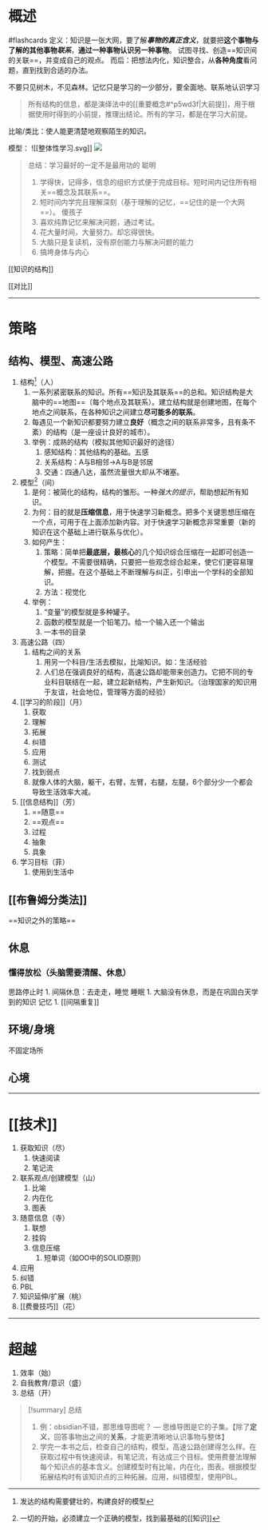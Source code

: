 # 概述
#flashcards
定义：知识是一张大网，要了解***事物的真正含义***，就要把**这个事物与了解的其他事物*联系***，**通过一种事物认识另一种事物**。
试图寻找、创造==知识间的关联==，并变成自己的观点。
而后：把想法内化，知识整合，从**各种角度**看问题，直到找到合适的办法。

不要只见树木，不见森林。记忆只是学习的一少部分，要全面地、联系地认识学习


> 所有结构的信息，都是演绎法中的[[重要概念#^p5wd3f|大前提]]，用于根据使用时得到的小前提，推理出结论。所有的学习，都是在学习大前提。

比喻/类比：使人能更清楚地观察陌生的知识。

模型：
![[整体性学习.svg]] 
![](obsidian://open?vault=AAAAAobsidian&file=%E7%AC%94%E8%AE%B0%2F%E5%AD%A6%E4%B9%A0%E6%96%B9%E6%B3%95%2Fimg%2F%E6%95%B4%E4%BD%93%E6%80%A7%E5%AD%A6%E4%B9%A0.svg)
>总结：学习最好的一定不是最用功的
>聪明
>	1. 学得快，记得多，信息的组织方式便于完成目标。短时间内记住所有相关==概念及其联系==。
>	2. 短时间内学完且理解深刻（基于理解的记忆，==记住的是一个大网==）。
>傻孩子
>	1. 喜欢纯靠记忆来解决问题，通过考试。
>	2. 花大量时间，大量努力。却忘得很快。
>	3. 大脑只是复读机，没有原创能力与解决问题的能力
>	4. 搞垮身体与内心

[[知识的结构]]

[[对比]]
- - -
# 策略
## 结构、模型、高速公路
1. 结构[^1]（人）
	1. 一系列紧密联系的知识。所有==知识及其联系==的总和。知识结构是大脑中的==地图==（每个地点及其联系）。建立结构就是创建地图，在每个地点之间联系，在各种知识之间建立**尽可能多的联系**。
	2. 每遇见一个新知识都要努力建立**良好**（概念之间的联系非常多，且有条不紊）的结构（是一座设计良好的城市）。
	3. 举例：成熟的结构（模拟其他知识最好的途径）
		1. 感知结构：其他结构的基础。五感
		2. 关系结构：A与B相邻→A与B是邻居
		3. 交通：四通八达，虽然流量很大却从不堵塞。
2. 模型[^2]（间）
	1. 是何：被简化的结构，结构的雏形。一种*强大的提示*，帮助想起所有知识。
	2. 为何：目的就是**压缩信息**，用于快速学习新概念。把多个关键思想压缩在一个点，可用于在上面添加新内容。对于快速学习新概念非常重要（新的知识在这个基础上进行联系与优化）。
	3. 如何产生：
		1. 策略：简单把**最底层，最核心**的几个知识综合压缩在一起即可创造一个模型。不需要很精确，只要把一些观念综合起来，使它们更容易理解，把握。在这个基础上不断理解与纠正，引申出一个学科的全部知识。
		2. 方法：视觉化
	4. 举例：
		1. “变量”的模型就是多种罐子。
		2. 函数的模型就是一个铅笔刀。给一个输入还一个输出
		3. 一本书的目录
3. 高速公路（四）
	1. 结构之间的关系
		1. 用另一个科目/生活去模拟，比喻知识。如：生活经验
		2. 人们总在强调良好的结构，高速公路却能带来创造力。它把不同的专业科目联结在一起，建立起新结构，产生新知识。（治理国家的知识用于友谊，社会地位，管理等方面的经验）
4. [[学习的阶段]]（月）
	1. 获取
	2. 理解
	3. 拓展
	4. 纠错
	5. 应用
	6. 测试
	7. 找到弱点
	8. 就像人体的大脑，躯干，右臂，左臂，右腿，左腿，6个部分少一个都会导致生活效率大减。
5. [[信息结构]]（芳）
	1. ==随意==
	2. ==观点==
	3. 过程
	4. 抽象
	5. 具象
6. 学习目标（菲）
	1. 使用到生活中
## [[布鲁姆分类法]]
==知识之外的策略==
## 休息
### 懂得放松（头脑需要清醒、休息）
思路停止时
	1. 间隔休息：去走走，睡觉
睡眠
	1. 大脑没有休息，而是在巩固白天学到的知识
记忆
	1. [[间隔重复]]
## 环境/身境
不固定场所
## 心境
<!--SR:!2023-07-19,38,230-->

- - -

# [[技术]]
1. 获取知识（尽）
	1. 快速阅读
	2. 笔记流
2. 联系观点/创建模型（山）
	1. 比喻
	2. 内在化
	3. 图表
3. 随意信息（寺）
	1. 联想
	2. 挂钩
	3. 信息压缩
		1. 短单词（如OO中的SOLID原则）
4. 应用
5. 纠错
6. PBL
7. 知识延伸/扩展（桃）
8. [[费曼技巧]]（花）

- - -
# 超越
1. 效率（始）
2. 自我教育/意识（盛）
3. 总结（开）

> [!summary] 总结
> 1. 例：obsidian不错，那思维导图呢？ — 思维导图是它的子集。【除了**定义**，回答事物出之间的**关系**，才能更清晰地认识事物与整体】
> 2. 学完一本书之后，检查自己的结构，模型，高速公路创建得怎么样。在获取过程中有快速阅读，有笔记流，有达成三个目标。使用费曼法理解每个知识点的基本含义。创建模型时有比喻，内在化，图表。根据模型拓展结构时有该知识点的三种拓展。应用，纠错模型，使用PBL。

[^1]: 发达的结构需要健壮的，构建良好的模型
[^2]: 一切的开始，必须建立一个正确的模型，找到最基础的[[知识]]